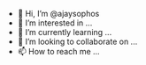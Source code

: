 - 👋 Hi, I’m @ajaysophos
- 👀 I’m interested in ...
- 🌱 I’m currently learning ...
- 💞️ I’m looking to collaborate on ...
- 📫 How to reach me ...

<!---
ajaysophos/ajaysophos is a ✨ special ✨ repository because its `README.md` (this file) appears on your GitHub profile.
You can click the Preview link to take a look at your changes.
--->
